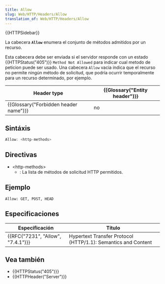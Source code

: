```yaml
---
title: Allow
slug: Web/HTTP/Headers/Allow
translation_of: Web/HTTP/Headers/Allow
---
```


{{HTTPSidebar}}

La cabecera **`Allow`** enumera el conjunto de métodos admitidos por un recurso.

Esta cabecera debe ser enviada si el servidor responde con un estado {{HTTPStatus("405")}} `Method Not Allowed` para indicar cual metodo de peticion puede ser usado. Una cabecera `Allow` vacia indica que el recurso no permite ningún método de solicitud, que podría ocurrir temporalmente para un recurso determinado, por ejemplo.

| Header type                                      | {{Glossary("Entity header")}} |
| ------------------------------------------------ | ---------------------------------------- |
| {{Glossary("Forbidden header name")}} | no                                       |

## Sintáxis

```js
Allow: <http-methods>
```

## Directivas

- \<http-methods>
  - : La lista de métodos de solicitud HTTP permitidos.

## Ejemplo

```
Allow: GET, POST, HEAD
```

## Especificaciones

| Especificación                               | Título                                                        |
| -------------------------------------------- | ------------------------------------------------------------- |
| {{RFC("7231", "Allow", "7.4.1")}} | Hypertext Transfer Protocol (HTTP/1.1): Semantics and Content |

## Vea también

- {{HTTPStatus("405")}}
- {{HTTPHeader("Server")}}
